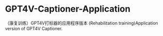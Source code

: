 # GPT4V-Captioner-Application
（康复训练）GPT4V打标器的应用程序版本 (Rehabilitation training)Application version of GPT4V Captioner.
